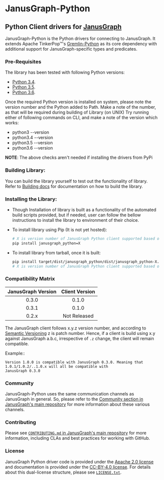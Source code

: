 # JanusGraph-Python
## Python Client drivers for [JanusGraph](http://janusgraph.org) 

JanusGraph-Python is the Python drivers for connecting to JanusGraph. 
It extends Apache TinkerPop™'s [Gremlin-Python](http://tinkerpop.apache.org/docs/current/reference/#_gremlin_python) 
as its core dependency with additional support for JanusGraph-specific types and predicates.

### Pre-Requisites

The library has been tested with following Python versions:

- [Python 3.4](https://www.python.org/downloads/release/python-340/).
- [Python 3.5](https://www.python.org/downloads/release/python-350/).
- [Python 3.6](https://www.python.org/downloads/release/python-360/).
    
Once the required Python version is installed on system, please note the version number and the Python added 
to Path. Make a note of the number, as that will be required during building of Library (on UNIX)
Try running either of following commands on CLI, and make a note of the version which works:

- python3 --version
- python3.4 --version
- python3.5 --version
- python3.6 --version
    
**NOTE**: The above checks aren't needed if installing the drivers from PyPi

### Building Library: 

You can build the library yourself to test out the functionality of library. Refer to 
[Building docs](BUILDING.md) for documentation on how to build the library.

### Installing the Library:
    
-   Though Installation of library is built as a functionality of the automated build scripts provided,
    but if needed, user can follow the bellow instructions to install the library to environment of their choice.
    
- To install library using Pip (It is not yet hosted):
    ```bash
    # X is version number of JanusGraph Python client supported based on JanusGraph version chosen.
    pip install janusgraph_python=X
    ```
    
- To install library from tarball, once it is built:
     ```bash
     pip install target/dist/janusgraph_python/dist/janusgraph_python-X.tar.gz
     # X is version number of JanusGraph Python client supported based on JanusGraph version chosen.
     ```

### Compatibility Matrix

| JanusGraph Version | Client Version |
|:------------------:|:--------------:|
|0.3.0               |0.1.0           |
|0.3.1               |0.1.0           |
|0.2.x               |Not Released    |

The JanusGraph client follows x.y.z version number, and according to [Semantic Versioning](https://semver.org/) 
z is patch number. Hence, if a client is build using x.y against JanusGraph a.b.c, 
irrespective of `.z` change, the client will remain compatible.

Example::
    
    Version 1.0.0 is compatible with JanusGraph 0.3.0. Meaning that 1.0.1/1.0.2/..1.0.x will all be compatible with
    JanusGraph 0.3.0
    
### Community

JanusGraph-Python uses the same communication channels as JanusGraph in general. 
So, please refer to the 
[Community section in JanusGraph's main repository](https://github.com/JanusGraph/janusgraph#community) 
for more information about these various channels.


### Contributing

Please see 
[`CONTRIBUTING.md` in JanusGraph's main repository](https://github.com/JanusGraph/janusgraph/blob/master/CONTRIBUTING.md) 
for more information, including CLAs and best practices for working with GitHub.


### License

JanusGraph Python driver code is provided under the [Apache 2.0
license](APACHE-2.0.txt) and documentation is provided under the [CC-BY-4.0
license](CC-BY-4.0.txt). For details about this dual-license structure, please
see [`LICENSE.txt`](LICENSE.txt).

